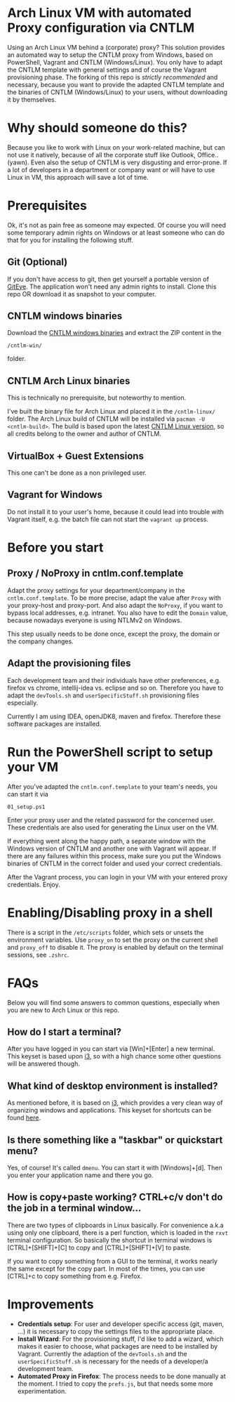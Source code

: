 # Arch Linux VM with automated Proxy configuration via CNTLM
Using an Arch Linux VM behind a (corporate) proxy? 
This solution provides an automated way to setup the CNTLM proxy from Windows, based on PowerShell, Vagrant and CNTLM (Windows/Linux).
You only have to adapt the CNTLM template with general settings and of course the Vagrant provisioning phase.
The forking of this repo is _strictly recommended_ and necessary, because you want to provide the adapted CNTLM template
and the binaries of CNTLM (Windows/Linux) to your users, without downloading it by themselves.

# Why should someone do this?
Because you like to work with Linux on your work-related machine, but can not use it natively, because of all the corporate stuff 
like Outlook, Office.. (yawn).
Even also the setup of CNTLM is very disgusting and error-prone.
If a lot of developers in a department or company want or will have to use Linux in VM, this approach will save a lot of time.

# Prerequisites
Ok, it's not as pain free as someone may expected.
Of course you will need some temporary admin rights on Windows or at least someone who can do that for you for installing the following stuff.

## Git (Optional)
If you don't have access to git, then get yourself a portable version of [GitEye](https://www.collab.net/downloads/giteye).
The application won't need any admin rights to install.
Clone this repo OR download it as snapshot to your computer.

## CNTLM windows binaries
Download the [CNTLM windows binaries](https://sourceforge.net/projects/cntlm/files/cntlm/cntlm%200.92.3/cntlm-0.92.3-win32.zip/download) and extract the ZIP content in the 

    /cntlm-win/

folder.

## CNTLM Arch Linux binaries
This is technically no prerequisite, but noteworthy to mention.

I've built the binary file for Arch Linux and placed it in the `/cntlm-linux/` folder.
The Arch Linux build of CNTLM will be installed via `pacman -U <cntlm-build>`.
The build is based upon the latest [CNTLM Linux version](https://sourceforge.net/projects/cntlm/files/cntlm/cntlm%200.92.3/cntlm-0.92.3.tar.gz/download),
so all credits belong to the owner and author of CNTLM.

## VirtualBox + Guest Extensions
This one can't be done as a non privileged user.

## Vagrant for Windows
Do not install it to your user's home, because it could lead into trouble with Vagrant itself, e.g. the batch file can not start the `vagrant up` process.

# Before you start
## Proxy / NoProxy in cntlm.conf.template
Adapt the proxy settings for your department/company in the `cntlm.conf.template`.
To be more precise, adapt the value after `Proxy` with your proxy-host and proxy-port.
And also adapt the `NoProxy`, if you want to bypass local addresses, e.g. intranet.
You also have to edit the `Domain` value, because nowadays everyone is using NTLMv2 on Windows.

This step usually needs to be done once, except the proxy, the domain or the company changes.

## Adapt the provisioning files
Each development team and their individuals have other preferences, e.g. firefox vs chrome, intellij-idea vs. eclipse and so on.
Therefore you have to adapt the `devTools.sh` and `userSpecificStuff.sh` provisioning files especially.

Currently I am using IDEA, openJDK8, maven and firefox.
Therefore these software packages are installed.

# Run the PowerShell script to setup your VM
After you've adapted the `cntlm.conf.template` to your team's needs, you can 
start it via 

    01_setup.ps1

Enter your proxy user and the related password for the concerned user.
These credentials are also used for generating the Linux user on the VM.

If everything went along the happy path, a separate window with the Windows version of CNTLM and another
one with Vagrant will appear. If there are any failures within this process, make sure you
put the Windows binaries of CNTLM in the correct folder and used your correct credentials.

After the Vagrant process, you can login in your VM with your entered proxy credentials.
Enjoy.

# Enabling/Disabling proxy in a shell
There is a script in the `/etc/scripts` folder, which sets or unsets the environment variables.
Use `proxy_on` to set the proxy on the current shell and `proxy_off` to disable it.
The proxy is enabled by default on the terminal sessions, see `.zshrc`.

# FAQs
Below you will find some answers to common questions, especially when you are new to Arch Linux or this repo.
## How do I start a terminal?
After you have logged in you can start via [Win]+[Enter] a new terminal.
This keyset is based upon [i3](https://i3wm.org/docs/refcard.html), so with a high chance some other questions will be answered though.
## What kind of desktop environment is installed?
As mentioned before, it is based on [i3](https://i3wm.org/), which provides a very clean way of organizing windows and applications.
This keyset for shortcuts can be found [here](https://i3wm.org/docs/refcard.html).
## Is there something like a "taskbar" or quickstart menu?
Yes, of course! It's called `dmenu`. You can start it with [Windows]+[d]. 
Then you enter your application name and there you go.
## How is copy+paste working? CTRL+c/v don't do the job in a terminal window...
There are two types of clipboards in Linux basically. For convenience a.k.a using only one clipboard, there is a perl function, which is loaded in the `rxvt` terminal configuration.
So basically the shortcut in terminal windows is [CTRL]+[SHIFT]+[C] to copy and [CTRL]+[SHIFT]+[V] to paste.

If you want to copy something from a GUI to the terminal, it works nearly the same except for the copy part.
In most of the times, you can use [CTRL]+c to copy something from e.g. Firefox.

# Improvements
- **Credentials setup**: For user and developer specific access (git, maven, ...) it is necessary to copy
the settings files to the appropriate place. 
- **Install Wizard**: For the provisioning stuff, I'd like to add a wizard, which makes it easier to choose, what
packages are need to be installed by Vagrant. Currently the adaption of the `devTools.sh` and the `userSpecificStuff.sh`
is necessary for the needs of a developer/a development team.
- **Automated Proxy in Firefox**: The process needs to be done manually at the moment. I tried to copy the `prefs.js`, but that needs some more experimentation.
